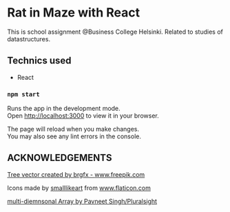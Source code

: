 # Rat in Maze with React

This is school assignment @Business College Helsinki.
Related to studies of datastructures.

## Technics used

- React

### `npm start`

Runs the app in the development mode.\
Open [http://localhost:3000](http://localhost:3000) to view it in your browser.

The page will reload when you make changes.\
You may also see any lint errors in the console.

## ACKNOWLEDGEMENTS

<a href='https://www.freepik.com/vectors/tree'>Tree vector created by brgfx - www.freepik.com</a>

<div>Icons made by <a href="https://www.flaticon.com/authors/smalllikeart" title="smalllikeart">smalllikeart</a> from <a href="https://www.flaticon.com/" title="Flaticon">www.flaticon.com</a></div>

[multi-diemnsonal Array by Pavneet Singh/Pluralsight](https://www.pluralsight.com/guides/display-multidimensional-array-data-in-react)

